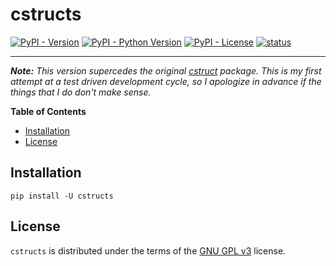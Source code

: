 # cstructs

[![PyPI - Version](https://img.shields.io/pypi/v/cstructs.svg)](https://pypi.org/project/cstructs)
[![PyPI - Python Version](https://img.shields.io/pypi/pyversions/cstructs.svg)](https://pypi.org/project/cstructs)
[![PyPI - License](https://img.shields.io/pypi/l/cstructs.svg)](https://pypi.org/project/cstructs)
[![status](https://github.com/yntha/cstructs/actions/workflows/run-tests.yml/badge.svg?branch=feature%2Fread-binary-data)](https://github.com/yntha/cstructs/actions/workflows/run-tests.yml)

-----
***Note:*** *This version supercedes the original [cstruct](https://github.com/yntha/cstruct) package. This is my first attempt at a test driven development cycle, so I apologize in advance if the things that I do don't make sense.*

**Table of Contents**

- [Installation](#installation)
- [License](#license)

## Installation

```console
pip install -U cstructs
```

## License

`cstructs` is distributed under the terms of the [GNU GPL v3](https://spdx.org/licenses/GPL-3.0-or-later.html) license.
